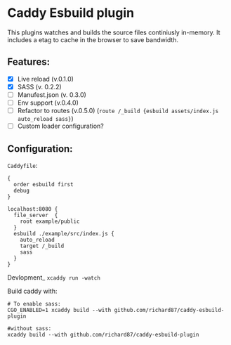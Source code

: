 # Caddy Esbuild plugin

This plugins watches and builds the source files continiusly in-memory. It includes a etag to cache in the browser to save bandwidth.

## Features:
- [X] Live reload (v.0.1.0)
- [X] SASS (v. 0.2.2)
- [ ] Manufest.json (v. 0.3.0)
- [ ] Env support (v.0.4.0)
- [ ] Refactor to routes (v.0.5.0) (`route /_build {esbuild assets/index.js auto_reload sass}`)
- [ ] Custom loader configuration?

## Configuration:
`Caddyfile`:
```
{
  order esbuild first
  debug
}

localhost:8080 {
  file_server  {
    root example/public
  }
  esbuild ./example/src/index.js {
    auto_reload
    target /_build
    sass
  }
}
```

Devlopment_ `xcaddy run -watch`

Build caddy with: 
```shell
# To enable sass:
CGO_ENABLED=1 xcaddy build --with github.com/richard87/caddy-esbuild-plugin

#without sass:
xcaddy build --with github.com/richard87/caddy-esbuild-plugin
```
